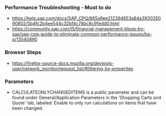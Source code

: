 
### Performance Troubleshooting - Must to do

* https://help.sap.com/docs/SAP_CPQ/665a9ee212394653a84a393035090802/5b4fc2b4ee544c32bf4c78bc8c91edd0.html
* https://community.sap.com/t5/financial-management-blogs-by-sap/sap-cpq-guide-to-eliminate-common-performance-issues/ba-p/13540890

### Browser Steps

* https://firefox-source-docs.mozilla.org/devtools-user/network_monitor/request_list/#filtering-by-properties



### Parameters
* CALCULATEONLYCHANGEDITEMS is a public parameter and can be found under General/Application Parameters in the 'Shopping Carts and Quote' tab, labeled: Enable to only run calculations on items that have been changed.
